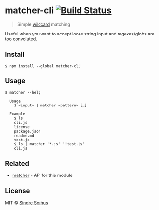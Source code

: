 # matcher-cli [![Build Status](https://travis-ci.com/sindresorhus/matcher-cli.svg?branch=master)](https://travis-ci.com/sindresorhus/matcher-cli)

> Simple [wildcard](https://en.wikipedia.org/wiki/Wildcard_character) matching

Useful when you want to accept loose string input and regexes/globs are too convoluted.


## Install

```
$ npm install --global matcher-cli
```


## Usage

```
$ matcher --help

  Usage
    $ <input> | matcher <pattern> […]

  Example
    $ ls
    cli.js
    license
    package.json
    readme.md
    test.js
    $ ls | matcher '*.js' '!test.js'
    cli.js
```


## Related

- [matcher](https://github.com/sindresorhus/matcher) - API for this module


## License

MIT © [Sindre Sorhus](https://sindresorhus.com)

